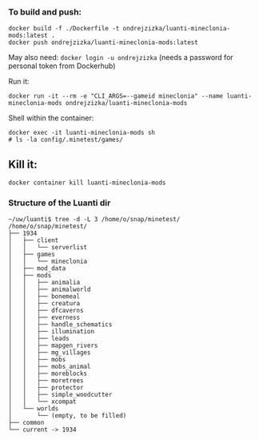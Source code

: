 

### To build and push:

```shell
docker build -f ./Dockerfile -t ondrejzizka/luanti-mineclonia-mods:latest .
docker push ondrejzizka/luanti-mineclonia-mods:latest
````
May also need: `docker login -u ondrejzizka` (needs a password for personal token from Dockerhub)


Run it:
```shell
docker run -it --rm -e "CLI_ARGS=--gameid mineclonia" --name luanti-mineclonia-mods ondrejzizka/luanti-mineclonia-mods
```

Shell within the container:
```shell
docker exec -it luanti-mineclonia-mods sh
# ls -la config/.minetest/games/
```

##  Kill it:
```shell
docker container kill luanti-mineclonia-mods
```



### Structure of the Luanti dir

```shell
~/uw/luanti$ tree -d -L 3 /home/o/snap/minetest/
/home/o/snap/minetest/
├── 1934
│   ├── client
│   │   └── serverlist
│   ├── games
│   │   └── mineclonia
│   ├── mod_data
│   ├── mods
│   │   ├── animalia
│   │   ├── animalworld
│   │   ├── bonemeal
│   │   ├── creatura
│   │   ├── dfcaverns
│   │   ├── everness
│   │   ├── handle_schematics
│   │   ├── illumination
│   │   ├── leads
│   │   ├── mapgen_rivers
│   │   ├── mg_villages
│   │   ├── mobs
│   │   ├── mobs_animal
│   │   ├── moreblocks
│   │   ├── moretrees
│   │   ├── protector
│   │   ├── simple_woodcutter
│   │   └── xcompat
│   └── worlds
│       └── (empty, to be filled)
├── common
└── current -> 1934
```

